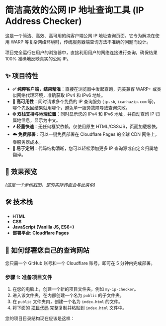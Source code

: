 # 简洁高效的公网 IP 地址查询工具 (IP Address Checker)

这是一个简洁、高效、高可用的纯客户端公网 IP 地址查询页面。它专为解决在使用 WARP 等复杂网络环境时，传统服务器端查询方法不准确的问题而设计。

项目完全运行在用户的浏览器中，直接利用用户的网络连接进行查询，确保结果 100% 准确地反映真实的公网 IP。

## ✨ 项目特性

- **✅ 纯粹客户端，结果精准**：直接在浏览器中发起查询，完美兼容 WARP+ 或类似网络代理环境，准确获取 IPv4 和 IPv6 地址。
- **🚀 高可用性**：同时请求多个免费的 IP 查询服务 (`ip.sb`, `icanhazip.com` 等)，哪个先返回结果就用哪个，避免单一服务故障导致查询失败。
- **🌐 双栈支持与地理位置**：同时显示您的 IPv4 和 IPv6 地址，并自动查询 IP 归属地信息，显示为中文。
- **⚡ 轻量快速**：无任何框架依赖，仅使用原生 HTML/CSS/JS，页面加载极快。
- **☁️ 免费部署**：可以一键免费部署在 Cloudflare Pages 的全球 CDN 网络上，零服务器成本。
- **🔧 易于定制**：代码结构清晰，您可以轻松添加更多 IP 查询源或自定义归属地翻译。

## 📸 效果预览



*(这是一个示例截图，您的实际界面会与此类似)*

## 🛠️ 技术栈

- **HTML**
- **CSS**
- **JavaScript (Vanilla JS, ES6+)**
- **部署平台**: **Cloudflare Pages**

## 🚀 如何部署您自己的查询网站

您只需一个 GitHub 账号和一个 Cloudflare 账号，即可在 5 分钟内完成部署。

### 步骤 1: 准备项目文件

1.  在您的电脑上，创建一个新的项目文件夹，例如 `my-ip-checker`。
2.  进入该文件夹，在内部创建一个名为 `public` 的子文件夹。
3.  在 `public` 文件夹内，创建一个名为 `index.html` 的文件。
4.  将下面的 [项目代码](#-项目核心代码) 完整复制并粘贴到 `index.html` 文件中。

您的项目目录结构现在应该是这样：

